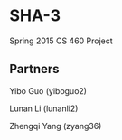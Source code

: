 # SHA-3
Spring 2015 CS 460 Project

## Partners
Yibo Guo (yiboguo2)

Lunan Li (lunanli2)

Zhengqi Yang (zyang36)

